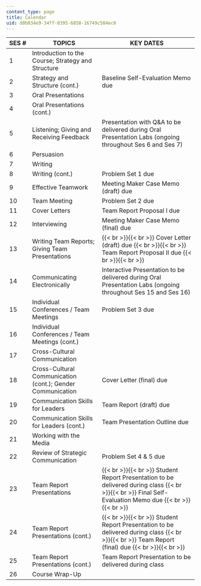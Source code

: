 ```yaml
---
content_type: page
title: Calendar
uid: d0b034e9-34ff-0395-6858-16749c584ec0
---
```


| SES # | TOPICS | KEY DATES |
| --- | --- | --- |
| 1 | Introduction to the Course; Strategy and Structure | &nbsp; |
| 2 | Strategy and Structure (cont.) | Baseline Self-Evaluation Memo due |
| 3 | Oral Presentations | &nbsp; |
| 4 | Oral Presentations (cont.) | &nbsp; |
| 5 | Listening; Giving and Receiving Feedback | Presentation with Q&A to be delivered during Oral Presentation Labs (ongoing throughout Ses 6 and Ses 7) |
| 6 | Persuasion | &nbsp; |
| 7 | Writing | &nbsp; |
| 8 | Writing (cont.) | Problem Set 1 due |
| 9 | Effective Teamwork | Meeting Maker Case Memo (draft) due |
| 10 | Team Meeting | Problem Set 2 due |
| 11 | Cover Letters | Team Report Proposal I due |
| 12 | Interviewing | Meeting Maker Case Memo (final) due |
| 13 | Writing Team Reports; Giving Team Presentations |  {{< br >}}{{< br >}} Cover Letter (draft) due {{< br >}}{{< br >}} Team Report Proposal II due {{< br >}}{{< br >}}  |
| 14 | Communicating Electronically | Interactive Presentation to be delivered during Oral Presentation Labs (ongoing throughout Ses 15 and Ses 16) |
| 15 | Individual Conferences / Team Meetings | Problem Set 3 due |
| 16 | Individual Conferences / Team Meetings (cont.) | &nbsp; |
| 17 | Cross-Cultural Communication | &nbsp; |
| 18 | Cross-Cultural Communication (cont.); Gender Communication | Cover Letter (final) due |
| 19 | Communication Skills for Leaders | Team Report (draft) due |
| 20 | Communication Skills for Leaders (cont.) | Team Presentation Outline due |
| 21 | Working with the Media | &nbsp; |
| 22 | Review of Strategic Communication | Problem Set 4 & 5 due |
| 23 | Team Report Presentations |  {{< br >}}{{< br >}} Student Report Presentation to be delivered during class {{< br >}}{{< br >}} Final Self-Evaluation Memo due {{< br >}}{{< br >}}  |
| 24 | Team Report Presentations (cont.) |  {{< br >}}{{< br >}} Student Report Presentation to be delivered during class {{< br >}}{{< br >}} Team Report (final) due {{< br >}}{{< br >}}  |
| 25 | Team Report Presentations (cont.) | Team Report Presentation to be delivered during class |
| 26 | Course Wrap-Up |